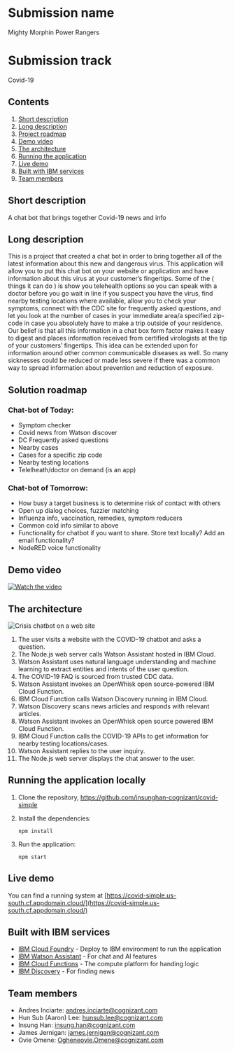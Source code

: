 # Submission name

Mighty Morphin Power Rangers

# Submission track 

Covid-19

## Contents

1. [Short description](#short-description)
1. [Long description](#long-description)
1. [Project roadmap](#project-roadmap)
1. [Demo video](#demo-video)
1. [The architecture](#the-architecture)
1. [Running the application](#running-the-application)
1. [Live demo](#live-demo)
1. [Built with IBM services](#built-with-ibm)
1. [Team members](#team-members)

## Short description

A chat bot that brings together Covid-19 news and info

## Long description

This is a project that created a chat bot in order to bring together all of the latest information about this new and dangerous virus. This application will allow you to put this chat bot on your website or application and have information about this virus at your customer’s fingertips. Some of the ( things it can do ) is show you telehealth options so you can speak with a doctor before you go wait in line if you suspect you have the virus, find nearby testing locations where available, allow you to check your symptoms, connect with the CDC site for frequently asked questions, and let you look at the number of cases in your immediate area/a specified zip-code in case you absolutely have to make a trip outside of your residence. Our belief is that all this information in a chat box form factor makes it easy to digest and places information received from certified virologists at the tip of your customers’ fingertips. This idea can be extended upon for information around other common communicable diseases as well. So many sicknesses could be reduced or made less severe if there was a common way to spread information about prevention and reduction of exposure.

## Solution roadmap

### Chat-bot of Today:

* Symptom checker
* Covid news from Watson discover
* DC Frequently asked questions
* Nearby cases
* Cases for a specific zip code
* Nearby testing locations
* Telelheath/doctor on demand (is an app)

### Chat-bot of Tomorrow:

* How busy a target business is to determine risk of contact with others
* Open up dialog choices, fuzzier matching
* Influenza info, vaccination, remedies, symptom reducers
* Common cold info similar to above
* Functionality for chatbot if you want to share. Store text locally? Add an email functionality?
* NodeRED voice functionality

## Demo video

[![Watch the video]()]()

## The architecture

![Crisis chatbot on a web site](https://developer.ibm.com/callforcode/img/Crisis-Chatbot-on-a-web-site.png)

1. The user visits a website with the COVID-19 chatbot and asks a question.
2. The Node.js web server calls Watson Assistant hosted in IBM Cloud.
3. Watson Assistant uses natural language understanding and machine learning to extract entities and intents of the user question.
4. The COVID-19 FAQ is sourced from trusted CDC data.
5. Watson Assistant invokes an OpenWhisk open source-powered IBM Cloud Function.
6. IBM Cloud Function calls Watson Discovery running in IBM Cloud.
7. Watson Discovery scans news articles and responds with relevant articles.
8. Watson Assistant invokes an OpenWhisk open source powered IBM Cloud Function.
9. IBM Cloud Function calls the COVID-19 APIs to get information for nearby testing locations/cases.
10. Watson Assistant replies to the user inquiry.
11. The Node.js web server displays the chat answer to the user.

## Running the application locally

1. Clone the repository, https://github.com/insunghan-cognizant/covid-simple

1. Install the dependencies:

    ```
    npm install
    ```

1. Run the application:

    ```
    npm start
    ```

## Live demo

You can find a running system at [https://covid-simple.us-south.cf.appdomain.cloud/](https://covid-simple.us-south.cf.appdomain.cloud/)

## Built with IBM services

* [IBM Cloud Foundry](https://cloud.ibm.com/catalog?search=cloud%20foundry#search_results) - Deploy to IBM environment to run the application
* [IBM Watson Assistant](https://cloud.ibm.com/catalog/services/watson-assistant?location=eu-gb) - For chat and AI features
* [IBM Cloud Functions](https://cloud.ibm.com/functions/) - The compute platform for handing logic
* [IBM Discovery](https://cloud.ibm.com/catalog/services/discovery?location=eu-gb) - For finding news

## Team members
* Andres Inciarte: andres.inciarte@cognizant.com
* Hun Sub (Aaron) Lee: hunsub.lee@cognizant.com
* Insung Han: insung.han@cognizant.com
* James Jernigan: james.jernigan@cognizant.com
* Ovie Omene: Ogheneovie.Omene@cognizant.com
